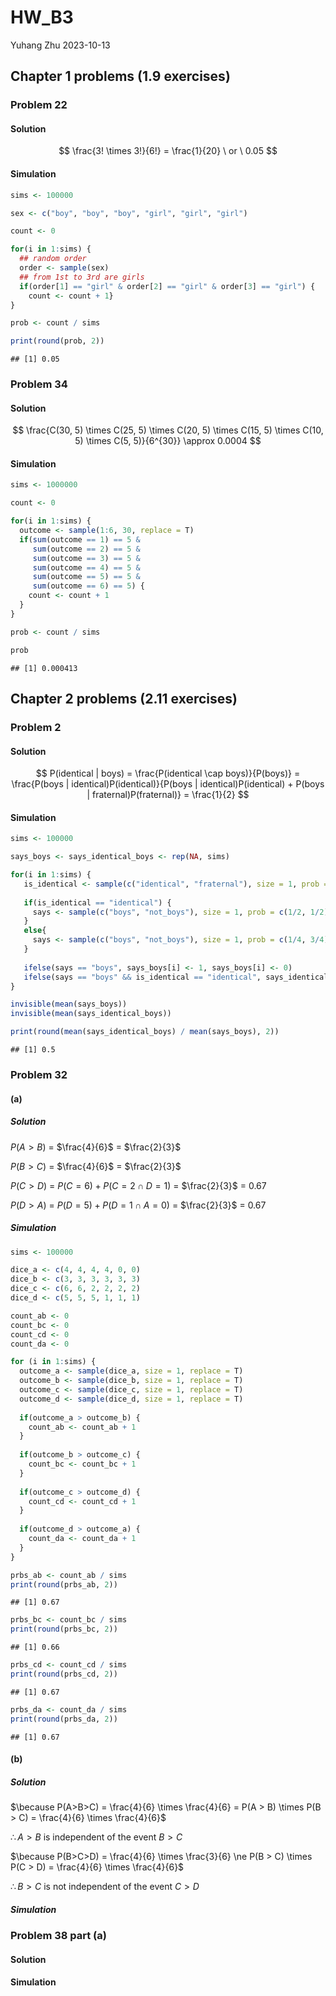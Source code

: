 HW_B3
================
Yuhang Zhu
2023-10-13

## Chapter 1 problems (1.9 exercises)

### Problem 22

#### Solution

$$
\frac{3! \times 3!}{6!} = \frac{1}{20}  \ or \  0.05
$$

#### Simulation

``` r
sims <- 100000

sex <- c("boy", "boy", "boy", "girl", "girl", "girl")

count <- 0

for(i in 1:sims) {
  ## random order
  order <- sample(sex)
  ## from 1st to 3rd are girls
  if(order[1] == "girl" & order[2] == "girl" & order[3] == "girl") {
    count <- count + 1}
}

prob <- count / sims

print(round(prob, 2))
```

    ## [1] 0.05

### Problem 34

#### Solution

$$ 
\frac{C(30, 5) \times C(25, 5) \times C(20, 5) \times C(15, 5) \times C(10, 5) \times C(5, 5)}{6^{30}} \approx 0.0004
$$

#### Simulation

``` r
sims <- 1000000

count <- 0

for(i in 1:sims) {
  outcome <- sample(1:6, 30, replace = T)
  if(sum(outcome == 1) == 5 & 
     sum(outcome == 2) == 5 & 
     sum(outcome == 3) == 5 & 
     sum(outcome == 4) == 5 & 
     sum(outcome == 5) == 5 & 
     sum(outcome == 6) == 5) {
    count <- count + 1
  }
}

prob <- count / sims

prob
```

    ## [1] 0.000413

## Chapter 2 problems (2.11 exercises)

### Problem 2

#### Solution

$$
P(identical | boys) = 
  \frac{P(identical \cap boys)}{P(boys)} = 
  \frac{P(boys | identical)P(identical)}{P(boys | identical)P(identical) + P(boys | fraternal)P(fraternal)} =
  \frac{1}{2}
$$

#### Simulation

``` r
sims <- 100000

says_boys <- says_identical_boys <- rep(NA, sims)

for(i in 1:sims) {
   is_identical <- sample(c("identical", "fraternal"), size = 1, prob = c(1/3, 2/3))
   
   if(is_identical == "identical") {
     says <- sample(c("boys", "not_boys"), size = 1, prob = c(1/2, 1/2))
   }
   else{
     says <- sample(c("boys", "not_boys"), size = 1, prob = c(1/4, 3/4))
   }
   
   ifelse(says == "boys", says_boys[i] <- 1, says_boys[i] <- 0)
   ifelse(says == "boys" && is_identical == "identical", says_identical_boys[i] <- 1, says_identical_boys[i] <- 0)
}

invisible(mean(says_boys))
invisible(mean(says_identical_boys))

print(round(mean(says_identical_boys) / mean(says_boys), 2))
```

    ## [1] 0.5

### Problem 32

#### (a)

##### Solution

$P(A > B)$ = $\frac{4}{6}$ = $\frac{2}{3}$

$P(B > C)$ = $\frac{4}{6}$ = $\frac{2}{3}$

$P(C > D)$ = $P(C = 6) + P(C=2 \cap D=1)$ = $\frac{2}{3}$ = 0.67

$P(D > A)$ = $P(D = 5) + P(D=1 \cap A=0)$ = $\frac{2}{3}$ = 0.67

##### Simulation

``` r
sims <- 100000

dice_a <- c(4, 4, 4, 4, 0, 0)
dice_b <- c(3, 3, 3, 3, 3, 3)
dice_c <- c(6, 6, 2, 2, 2, 2)
dice_d <- c(5, 5, 5, 1, 1, 1)

count_ab <- 0
count_bc <- 0
count_cd <- 0
count_da <- 0

for (i in 1:sims) {
  outcome_a <- sample(dice_a, size = 1, replace = T)
  outcome_b <- sample(dice_b, size = 1, replace = T)
  outcome_c <- sample(dice_c, size = 1, replace = T)
  outcome_d <- sample(dice_d, size = 1, replace = T)
  
  if(outcome_a > outcome_b) {
    count_ab <- count_ab + 1
  }
  
  if(outcome_b > outcome_c) {
    count_bc <- count_bc + 1
  }
  
  if(outcome_c > outcome_d) {
    count_cd <- count_cd + 1
  }
  
  if(outcome_d > outcome_a) {
    count_da <- count_da + 1
  }
}

prbs_ab <- count_ab / sims
print(round(prbs_ab, 2))
```

    ## [1] 0.67

``` r
prbs_bc <- count_bc / sims
print(round(prbs_bc, 2))
```

    ## [1] 0.66

``` r
prbs_cd <- count_cd / sims
print(round(prbs_cd, 2))
```

    ## [1] 0.67

``` r
prbs_da <- count_da / sims
print(round(prbs_da, 2))
```

    ## [1] 0.67

#### (b)

##### Solution

$\because P(A>B>C) = \frac{4}{6} \times \frac{4}{6} = P(A > B) \times P(B > C) = \frac{4}{6} \times \frac{4}{6}$

$\therefore A > B \text{ is independent of the event } B > C$

$\because P(B>C>D) = \frac{4}{6} \times \frac{3}{6} \ne P(B > C) \times P(C > D) = \frac{4}{6} \times \frac{4}{6}$

$\therefore B > C \text{ is not independent of the event } C > D$

##### Simulation

### Problem 38 part (a)

#### Solution

#### Simulation

